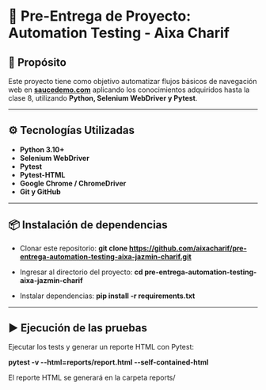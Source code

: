# 🧪 Pre-Entrega de Proyecto: Automation Testing - Aixa Charif

## 🎯 Propósito
Este proyecto tiene como objetivo automatizar flujos básicos de navegación web en **[saucedemo.com](https://www.saucedemo.com)** aplicando los conocimientos adquiridos hasta la clase 8, utilizando **Python, Selenium WebDriver y Pytest**.

---

## ⚙️ Tecnologías Utilizadas
- **Python 3.10+**
- **Selenium WebDriver**
- **Pytest**
- **Pytest-HTML**
- **Google Chrome / ChromeDriver**
- **Git y GitHub**

---

## 📦 Instalación de dependencias

- Clonar este repositorio:
    **git clone https://github.com/aixacharif/pre-entrega-automation-testing-aixa-jazmin-charif.git**

- Ingresar al directorio del proyecto:
    **cd pre-entrega-automation-testing-aixa-jazmin-charif**

- Instalar dependencias:
    **pip install -r requirements.txt**

---

## ▶️ Ejecución de las pruebas
 
Ejecutar los tests y generar un reporte HTML con Pytest:

**pytest -v --html=reports/report.html --self-contained-html**

El reporte HTML se generará en la carpeta reports/